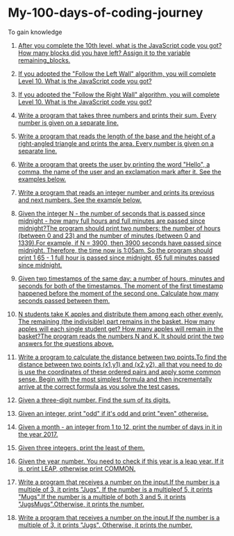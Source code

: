 # My-100-days-of-coding-journey
To gain knowledge

1. [After you complete the 10th level, what is the JavaScript code you got? How many blocks did you have left? 
Assign it to the variable remaining_blocks.](Day001.md)

2. [If you adopted the "Follow the Left Wall" algorithm, you will complete Level 10. What is the JavaScript code you got?](Day002.md) 

3. [If you adopted the "Follow the Right Wall" algorithm, you will complete Level 10. What is the JavaScript code you got?](Day003.md) 

4. [Write a program that takes three numbers and prints their sum. Every number is given on a separate line.](Day004.md)

5. [Write a program that reads the length of the base and the height of a right-angled triangle and prints the area. Every number is given on a separate line.](Day005.md)

6. [Write a program that greets the user by printing the word "Hello", a comma, the name of the user and an exclamation mark after it. See the examples below.](Day006.md)

7. [Write a program that reads an integer number and prints its previous and next numbers. See the example below.](Day007.md)

8. [Given the integer N - the number of seconds that is passed since midnight - how many full hours and full minutes are passed since midnight?The program should print two numbers: the number of hours (between 0 and 23) and the number of minutes (between 0 and 1339).For example, if N = 3900, then 3900 seconds have passed since midnight. Therefore, the time now is 1:05am. So the program should print 1 65 - 1 full hour is passed since midnight, 65 full minutes passed since midnight.](Day008.md)

9. [Given two timestamps of the same day: a number of hours, minutes and seconds for both of the timestamps. The moment of the first timestamp happened before the moment of the second one. Calculate how many seconds passed between them.](Day009.md)

10. [N students take K apples and distribute them among each other evenly. The remaining (the indivisible) part remains in the basket. How many apples will each single student get? How many apples will remain in the basket?The program reads the numbers N and K. It should print the two answers for the questions above.](Day010.md)

11. [Write a program to calculate the distance between two points.To find the distance between two points (x1,y1) and (x2,y2), all that you need to do is use the coordinates of these ordered pairs and apply some common sense. Begin with the most simplest formula and then incrementally arrive at the correct formula as you solve the test cases.](Day011.md)

12. [Given a three-digit number. Find the sum of its digits.](Day012.md)

13. [Given an integer, print "odd" if it's odd and print "even" otherwise.](Day013.md)

14. [Given a month - an integer from 1 to 12, print the number of days in it in the year 2017.](Day014.md)

15. [Given three integers, print the least of them.](Day015.md)

16. [Given the year number. You need to check if this year is a leap year. If it is, print LEAP, otherwise print COMMON.](Day016.md)

17. [Write a program that receives a number on the input.If the number is a multiple of 3, it prints "Jugs". If the number is a multipleof 5, it prints "Mugs".If the number is a multiple of both 3 and 5, it prints "JugsMugs".Otherwise, it prints the number.](Day017.md)

18. [Write a program that receives a number on the input.If the number is a multiple of 3, it prints "Jugs". Otherwise, it prints the number.](Day018.md)
